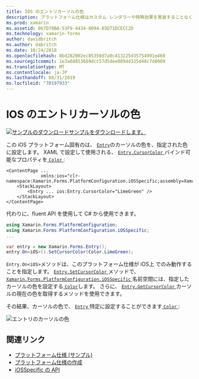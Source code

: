 ```yaml
---
title: IOS のエントリカーソルの色
description: プラットフォーム仕様はカスタム レンダラーや特殊効果を実装することなく、特定のプラットフォームでのみ利用できる機能の使用を可能にします。 この記事では、エントリのカーソルの色を設定する iOS プラットフォーム固有のを使用する方法について説明します。
ms.prod: xamarin
ms.assetid: 867D70BA-53F9-4434-8094-85D71DCECC2D
ms.technology: xamarin-forms
author: davidbritch
ms.author: dabritch
ms.date: 10/24/2018
ms.openlocfilehash: 8bd282002ec85350d7a0c413225d35754991e460
ms.sourcegitcommit: 1e3a0d853669dcc57d5dee0894d325d40c7d8009
ms.translationtype: MT
ms.contentlocale: ja-JP
ms.lasthandoff: 08/31/2019
ms.locfileid: "70197933"
---
```

# <a name="entry-cursor-color-on-ios"></a>IOS のエントリカーソルの色

[![サンプルのダウンロード](~/media/shared/download.png)サンプルをダウンロードします。](https://docs.microsoft.com/samples/xamarin/xamarin-forms-samples/userinterface-platformspecifics)

この iOS プラットフォーム固有のは、 [`Entry`](xref:Xamarin.Forms.Entry)のカーソルの色を、指定された色に設定します。 XAML で設定して使用される、 [ `Entry.CursorColor` ](xref:Xamarin.Forms.PlatformConfiguration.iOSSpecific.Entry.CursorColorProperty)バインド可能なプロパティを[ `Color` ](xref:Xamarin.Forms.Color):

```xaml
<ContentPage ...
             xmlns:ios="clr-namespace:Xamarin.Forms.PlatformConfiguration.iOSSpecific;assembly=Xamarin.Forms.Core">
    <StackLayout>
        <Entry ... ios:Entry.CursorColor="LimeGreen" />
    </StackLayout>
</ContentPage>
```

代わりに、fluent API を使用して C# から使用できます。

```csharp
using Xamarin.Forms.PlatformConfiguration;
using Xamarin.Forms.PlatformConfiguration.iOSSpecific;
...

var entry = new Xamarin.Forms.Entry();
entry.On<iOS>().SetCursorColor(Color.LimeGreen);
```

`Entry.On<iOS>`メソッドは、このプラットフォーム仕様が iOS上 でのみ動作することを指定します。 [ `Entry.SetCursorColor` ](xref:Xamarin.Forms.PlatformConfiguration.iOSSpecific.Entry.SetCursorColor(Xamarin.Forms.IPlatformElementConfiguration{Xamarin.Forms.PlatformConfiguration.iOS,Xamarin.Forms.Entry},Xamarin.Forms.Color))メソッドで、 [ `Xamarin.Forms.PlatformConfiguration.iOSSpecific` ](xref:Xamarin.Forms.PlatformConfiguration.iOSSpecific)名前空間には、指定したカーソルの色を設定する[ `Color`](xref:Xamarin.Forms.Color)します。 さらに、 [ `Entry.GetCursorColor` ](xref:Xamarin.Forms.PlatformConfiguration.iOSSpecific.Entry.GetCursorColor(Xamarin.Forms.IPlatformElementConfiguration{Xamarin.Forms.PlatformConfiguration.iOS,Xamarin.Forms.Entry}))カーソルの現在の色を取得するメソッドを使用できます。

その結果、カーソルの色で、 [ `Entry` ](xref:Xamarin.Forms.Entry)特定に設定することができます[ `Color` ](xref:Xamarin.Forms.Color):

![](entry-cursor-color-images/entry-cursorcolor.png "エントリのカーソルの色")

## <a name="related-links"></a>関連リンク

- [プラットフォーム仕様 (サンプル)](https://docs.microsoft.com/samples/xamarin/xamarin-forms-samples/userinterface-platformspecifics)
- [プラットフォーム仕様の作成](~/xamarin-forms/platform/platform-specifics/index.md#creating-platform-specifics)
- [iOSSpecific の API](xref:Xamarin.Forms.PlatformConfiguration.iOSSpecific)
